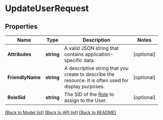 # UpdateUserRequest

## Properties

Name | Type | Description | Notes
------------ | ------------- | ------------- | -------------
**Attributes** | **string** | A valid JSON string that contains application-specific data. | [optional] 
**FriendlyName** | **string** | A descriptive string that you create to describe the resource. It is often used for display purposes. | [optional] 
**RoleSid** | **string** | The SID of the [Role](https://www.twilio.com/docs/chat/rest/role-resource) to assign to the User. | [optional] 

[[Back to Model list]](../README.md#documentation-for-models) [[Back to API list]](../README.md#documentation-for-api-endpoints) [[Back to README]](../README.md)


